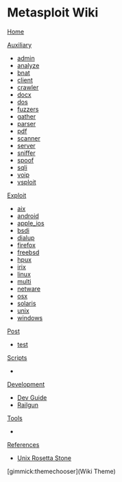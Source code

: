 # Metasploit Wiki

[Home](index.md)

[Auxiliary]()

  * [admin](auxiliary/admin.md)
  * [analyze](auxiliary/analyze.md)
  * [bnat](auxiliary/bnat.md)
  * [client](auxiliary/client.md)
  * [crawler](auxiliary/crawler.md)
  * [docx](auxiliary/docx.md)
  * [dos](auxiliary/dos.md)
  * [fuzzers](auxiliary/fuzzers.md)
  * [gather](auxiliary/gather.md)
  * [parser](auxiliary/parser.md)
  * [pdf](auxiliary/pdf.md)
  * [scanner](auxiliary/scanner.md)
  * [server](auxiliary/server.md)
  * [sniffer](auxiliary/sniffer.md)
  * [spoof](auxiliary/spoof.md)
  * [sqli](auxiliary/sqli.md)
  * [voip](auxiliary/voip.md)
  * [vsploit](auxiliary/vsploit.md)

  
[Exploit]()

  * [aix](exploit/aix.md)
  * [android](exploit/android.md)
  * [apple_ios](exploit/apple_ios.md)
  * [bsdi](exploit/bsdi.md)
  * [dialup](exploit/dialup.md)
  * [firefox](exploit/firefox.md)
  * [freebsd](exploit/freebsd.md)
  * [hpux](exploit/hpux.md)
  * [irix](exploit/irix.md)
  * [linux](exploit/linux.md)
  * [multi](exploit/multi.md)
  * [netware](exploit/netware.md)
  * [osx](exploit/osx.md)
  * [solaris](exploit/solaris.md)
  * [unix](exploit/unix.md)
  * [windows](exploit/windows.md)


[Post]()

  * [test](test.md)

[Scripts]()

   * 

[Development]()

  * [Dev Guide](dev/guide.md)
  * [Railgun](dev/railgun.md) 

[Tools]()

  * 
 
[References]()

  * [Unix Rosetta Stone](references/rosetta.htm)

[gimmick:themechooser](Wiki Theme)
